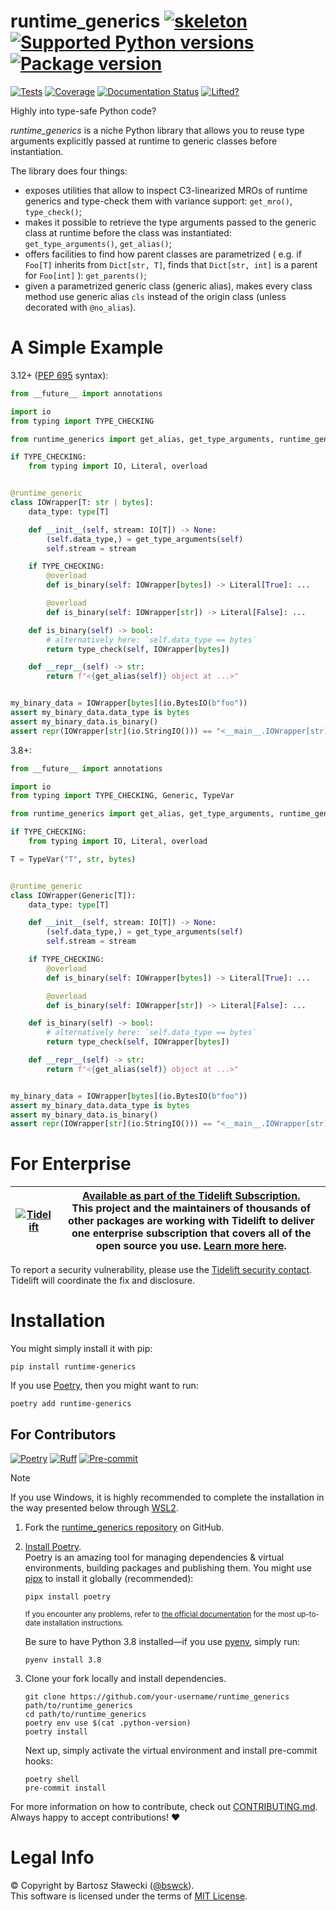 # runtime_generics [![skeleton](https://img.shields.io/badge/0.0.2rc–180–g2a2d737-skeleton?label=%F0%9F%92%80%20bswck/skeleton&labelColor=black&color=grey&link=https%3A//github.com/bswck/skeleton)](https://github.com/bswck/skeleton/tree/0.0.2rc-180-g2a2d737) [![Supported Python versions](https://img.shields.io/pypi/pyversions/runtime-generics.svg?logo=python&label=Python)](https://pypi.org/project/runtime-generics/) [![Package version](https://img.shields.io/pypi/v/runtime-generics?label=PyPI)](https://pypi.org/project/runtime-generics/)

[![Tests](https://github.com/bswck/runtime_generics/actions/workflows/test.yml/badge.svg)](https://github.com/bswck/runtime_generics/actions/workflows/test.yml)
[![Coverage](https://coverage-badge.samuelcolvin.workers.dev/bswck/runtime_generics.svg)](https://coverage-badge.samuelcolvin.workers.dev/redirect/bswck/runtime_generics)
[![Documentation Status](https://readthedocs.org/projects/runtime-generics/badge/?version=latest)](https://runtime-generics.readthedocs.io/en/latest/?badge=latest)
[![Lifted?](https://tidelift.com/badges/package/pypi/runtime-generics)](https://tidelift.com/subscription/pkg/pypi-runtime-generics?utm_source=pypi-runtime-generics&utm_medium=readme)

Highly into type-safe Python code?

_runtime_generics_ is a niche Python library that allows you to reuse type arguments explicitly passed at runtime
to generic classes before instantiation.

The library does four things:
- exposes utilities that allow to inspect C3-linearized MROs of runtime generics
  and type-check them with variance support: `get_mro()`, `type_check()`;
- makes it possible to retrieve the type arguments passed to the generic class at runtime
  before the class was instantiated: `get_type_arguments()`, `get_alias()`;
- offers facilities to find how parent classes are parametrized (
  e.g. if `Foo[T]` inherits from `Dict[str, T]`,
  finds that `Dict[str, int]` is a parent for `Foo[int]`
  ): `get_parents()`;
- given a parametrized generic class (generic alias),
  makes every class method use generic alias `cls` instead of the origin class
  (unless decorated with `@no_alias`).

# A Simple Example
3.12+ ([PEP 695](https://peps.python.org/pep-0695) syntax):
```python
from __future__ import annotations

import io
from typing import TYPE_CHECKING

from runtime_generics import get_alias, get_type_arguments, runtime_generic, type_check

if TYPE_CHECKING:
    from typing import IO, Literal, overload


@runtime_generic
class IOWrapper[T: str | bytes]:
    data_type: type[T]

    def __init__(self, stream: IO[T]) -> None:
        (self.data_type,) = get_type_arguments(self)
        self.stream = stream

    if TYPE_CHECKING:
        @overload
        def is_binary(self: IOWrapper[bytes]) -> Literal[True]: ...

        @overload
        def is_binary(self: IOWrapper[str]) -> Literal[False]: ...

    def is_binary(self) -> bool:
        # alternatively here: `self.data_type == bytes`
        return type_check(self, IOWrapper[bytes])

    def __repr__(self) -> str:
        return f"<{get_alias(self)} object at ...>"


my_binary_data = IOWrapper[bytes](io.BytesIO(b"foo"))
assert my_binary_data.data_type is bytes
assert my_binary_data.is_binary()
assert repr(IOWrapper[str](io.StringIO())) == "<__main__.IOWrapper[str] object at ...>"
```

3.8+:

```python
from __future__ import annotations

import io
from typing import TYPE_CHECKING, Generic, TypeVar

from runtime_generics import get_alias, get_type_arguments, runtime_generic, type_check

if TYPE_CHECKING:
    from typing import IO, Literal, overload

T = TypeVar("T", str, bytes)


@runtime_generic
class IOWrapper(Generic[T]):
    data_type: type[T]

    def __init__(self, stream: IO[T]) -> None:
        (self.data_type,) = get_type_arguments(self)
        self.stream = stream

    if TYPE_CHECKING:
        @overload
        def is_binary(self: IOWrapper[bytes]) -> Literal[True]: ...

        @overload
        def is_binary(self: IOWrapper[str]) -> Literal[False]: ...

    def is_binary(self) -> bool:
        # alternatively here: `self.data_type == bytes`
        return type_check(self, IOWrapper[bytes])

    def __repr__(self) -> str:
        return f"<{get_alias(self)} object at ...>"


my_binary_data = IOWrapper[bytes](io.BytesIO(b"foo"))
assert my_binary_data.data_type is bytes
assert my_binary_data.is_binary()
assert repr(IOWrapper[str](io.StringIO())) == "<__main__.IOWrapper[str] object at ...>"
```


# For Enterprise

| [![Tidelift](https://nedbatchelder.com/pix/Tidelift_Logo_small.png)](https://tidelift.com/subscription/pkg/pypi-runtime-generics?utm_source=pypi-runtime-genericsutm_medium=referral&utm_campaign=readme) | [Available as part of the Tidelift Subscription.](https://tidelift.com/subscription/pkg/pypi-runtime-generics?utm_source=pypi-runtime-generics&&utm_medium=referral&utm_campaign=readme)<br>This project and the maintainers of thousands of other packages are working with Tidelift to deliver one enterprise subscription that covers all of the open source you use. [Learn more here](https://tidelift.com/subscription/pkg/pypi-runtime-generics?utm_source=pypi-runtime-generics&utm_medium=referral&utm_campaign=github). |
| - | - |

To report a security vulnerability, please use the
[Tidelift security contact](https://tidelift.com/security).<br>
Tidelift will coordinate the fix and disclosure.

# Installation
You might simply install it with pip:

```shell
pip install runtime-generics
```

If you use [Poetry](https://python-poetry.org/), then you might want to run:

```shell
poetry add runtime-generics
```

## For Contributors
[![Poetry](https://img.shields.io/endpoint?url=https://python-poetry.org/badge/v0.json)](https://python-poetry.org/)
[![Ruff](https://img.shields.io/endpoint?url=https://raw.githubusercontent.com/astral-sh/ruff/main/assets/badge/v2.json)](https://github.com/astral-sh/ruff)
[![Pre-commit](https://img.shields.io/badge/pre--commit-enabled-brightgreen?logo=pre-commit&logoColor=white)](https://github.com/pre-commit/pre-commit)
<!--
This section was generated from bswck/skeleton@0.0.2rc-180-g2a2d737.
Instead of changing this particular file, you might want to alter the template:
https://github.com/bswck/skeleton/tree/0.0.2rc-180-g2a2d737/project/README.md.jinja
-->
> [!Note]
> If you use Windows, it is highly recommended to complete the installation in the way presented below through [WSL2](https://learn.microsoft.com/en-us/windows/wsl/install).
1.  Fork the [runtime_generics repository](https://github.com/bswck/runtime_generics) on GitHub.

1.  [Install Poetry](https://python-poetry.org/docs/#installation).<br/>
    Poetry is an amazing tool for managing dependencies & virtual environments, building packages and publishing them.
    You might use [pipx](https://github.com/pypa/pipx#readme) to install it globally (recommended):

    ```shell
    pipx install poetry
    ```

    <sub>If you encounter any problems, refer to [the official documentation](https://python-poetry.org/docs/#installation) for the most up-to-date installation instructions.</sub>

    Be sure to have Python 3.8 installed—if you use [pyenv](https://github.com/pyenv/pyenv#readme), simply run:

    ```shell
    pyenv install 3.8
    ```

1.  Clone your fork locally and install dependencies.

    ```shell
    git clone https://github.com/your-username/runtime_generics path/to/runtime_generics
    cd path/to/runtime_generics
    poetry env use $(cat .python-version)
    poetry install
    ```

    Next up, simply activate the virtual environment and install pre-commit hooks:

    ```shell
    poetry shell
    pre-commit install
    ```

For more information on how to contribute, check out [CONTRIBUTING.md](https://github.com/bswck/runtime_generics/blob/HEAD/CONTRIBUTING.md).<br/>
Always happy to accept contributions! ❤️

# Legal Info
© Copyright by Bartosz Sławecki ([@bswck](https://github.com/bswck)).
<br />This software is licensed under the terms of [MIT License](https://github.com/bswck/runtime_generics/blob/HEAD/LICENSE).
